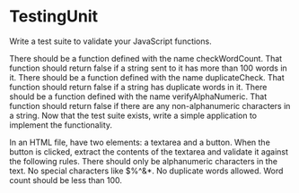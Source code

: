 # TestingUnit

Write a test suite to validate your JavaScript functions.

There should be a function defined with the name checkWordCount.
That function should return false if a string sent to it has more than 100 words in it.
There should be a function defined with the name duplicateCheck.
That function should return false if a string has duplicate words in it.
There should be a function defined with the name verifyAlphaNumeric.
That function should return false if there are any non-alphanumeric characters in a string.
Now that the test suite exists, write a simple application to implement the functionality.

In an HTML file, have two elements: a textarea and a button.
When the button is clicked, extract the contents of the textarea and validate it against the following rules.
There should only be alphanumeric characters in the text. No special characters like $%^&*.
No duplicate words allowed.
Word count should be less than 100.